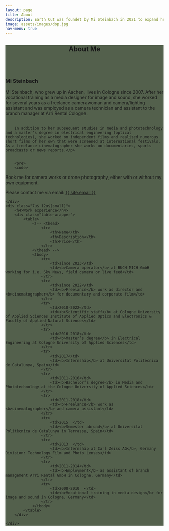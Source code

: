 ```yaml
---
layout: page
title: About 
description: Earth Cut was foundet by Mi Steinbach in 2021 to expand her filmmaking to documentaries that reflect her personal signature.
image: assets/images/dop.jpg
nav-menu: true
---
```


<!-- Main -->
<div id="main" class="alt" style="background-color: #192b0fbd">

<!-- One -->
<section id="one">
	<div class="inner">
		<header class="major">
			<h1>About Me</h1>
		</header>



<div class="row">
	<p><span class="image left"><img src="{% link assets/images/portrait.jpg %}" alt="" /></span>
	<div class="5u 12u$(small)">
		<h3>Mi Steinbach</h3>
		Mi Steinbach, who grew up in Aachen, lives in Cologne since 2007. After her vocational training as a media designer for image and sound, she worked for several years as a freelance camerawoman and camera/lighting assistant and was employed as a camera technician and assistant to the branch manager at Arri Rental Cologne.  <br> <br>

        In addition to her subsequent studies in media and phototechnology and a master's degree in electrical engineering (optical technologies), she worked on independent films and realized numerous short films of her own that were screened at international festivals. As a freelance cinematographer she works on documentaries, sports broadcasts or news reports.</p>

        
        <pre>
        <code>
Book me for camera works 
or drone photography, 
either with or without 
my own equipment.

Please contact me via email:
<a href="mailto:{{ site.email }}">{{ site.email }}</a> 
        </code>
        </pre>
        


	</div>
	<div class="7u$ 12u$(small)">
        <h4>Work experience</h4>
        <div class="table-wrapper">
            <table>
                <!-- <thead>
                    <tr>
                        <th>Name</th>
                        <th>Description</th>
                        <th>Price</th>
                    </tr>
                </thead> -->
                <tbody>
                    <tr>
                        <td>since 2023</td>
                        <td><b>Camera operator</b> at BUCH MICH GmbH working for i.e. Sky News, field camera or live feed</td>
                    </tr>
                    <tr>
                        <td>since 2022</td>
                        <td><b>Freelance</b> work as director and <b>cinematographer</b> for documentary and corporate film</td>
                    </tr>
                    <tr>
                        <td>2018-2022</td>
                        <td><b>Scientific staff</b> at Cologne University of Applied Sciences Institute of Applied Optics and Electronics & Faculty of Applied Natural Sciences</td>
                    </tr>
                    <tr>
                        <td>2016-2018</td>
                        <td><b>Master’s degree</b> in Electrical Engineering at Cologne University of Applied Sciences</td>
                    </tr>
                    <tr>
                        <td>2017</td>
                        <td><b>Internship</b> at Universitat Politècnica de Catalunya, Spain</td>
                    </tr>
                    <tr>
                        <td>2011-2016</td>
                        <td><b>Bachelor’s degree</b> in Media and Phototechnology at the Cologne University of Applied Sciences</td>
                    </tr>
                    <tr>
                        <td>2011-2018</td>
                        <td><b>Freelance</b> work as <b>cinematographer</b> and camera assistant</td>
                    </tr>
                    <tr>
                        <td>2015  </td>
                        <td><b>Semester abroad</b> at Universitat Politècnica de Catalunya in Terrassa, Spain</td>
                    </tr>
                    <tr>
                        <td>2013  </td>
                        <td><b>Internship at Carl Zeiss AG</b>, Germany Division: Technology Film and Photo Lenses</td>
                    </tr>
                    <tr>
                        <td>2011-2014</td>
                        <td><b>Employment</b> as assistant of branch management Arri Rental GmbH in Cologne, Germany</td>
                    </tr>
                    <tr>
                        <td>2008-2010  </td>
                        <td><b>Vocational training in media design</b> for image and sound in Cologne, Germany</td>
                    </tr>
                </tbody>
            </table>
        </div>

	</div>
</div>
